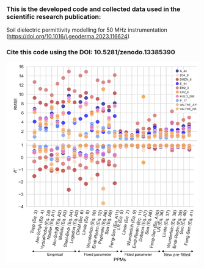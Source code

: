 ### This is the developed code and collected data used in the scientific research publication: 
Soil dielectric permittivity modelling for 50 MHz instrumentation  (https://doi.org/10.1016/j.geoderma.2023.116624)

### Cite this code using the DOI: 10.5281/zenodo.13385390
![Alt text](https://github.com/gmendozaveirana/PPMs_lowfreq_paper/blob/master/output_images/fig12.png)


